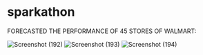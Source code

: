 # sparkathon
FORECASTED THE PERFORMANCE OF 45 STORES OF WALMART:

![Screenshot (192)](https://github.com/SHUBHAMKUMAR2001/sparkathon/assets/100350499/60dc6fd8-4fb5-4bfb-909b-35d818136686)
![Screenshot (193)](https://github.com/SHUBHAMKUMAR2001/sparkathon/assets/100350499/5ab5f02a-9b8a-43fd-8969-5105de3e1790)
![Screenshot (194)](https://github.com/SHUBHAMKUMAR2001/sparkathon/assets/100350499/db198656-8ec5-4c68-8b54-b670dcd39781)

